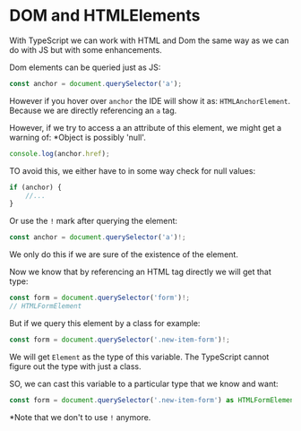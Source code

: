 # DOM and HTMLElements

With TypeScript we can work with HTML and Dom the same way as we can do with JS but with some enhancements.

Dom elements can be queried just as JS:

```ts
const anchor = document.querySelector('a');
```

However if you hover over ```anchor``` the IDE will show it as: ```HTMLAnchorElement```.
Because we are directly referencing an ```a``` tag.

However, if we try to access a an attribute of this element, we might get a warning of: *Object is possibly 'null'.

```ts
console.log(anchor.href);
```

TO avoid this, we either have to in some way check for null values:

```ts
if (anchor) {
    //...
}
```

Or use the ```!``` mark after querying the element:

```ts
const anchor = document.querySelector('a')!;
```

We only do this if we are sure of the existence of the element.

Now we know that by referencing an HTML tag directly we will get that type:

```ts
const form = document.querySelector('form')!;
// HTMLFormElement
```

But if we query this element by a class for example:

```ts
const form = document.querySelector('.new-item-form')!;
```

We will get ```Element``` as the type of this variable. The TypeScript cannot figure out the type with just a class.

SO, we can cast this variable to a particular type that we know and want:

```ts
const form = document.querySelector('.new-item-form') as HTMLFormElement;
```

*Note that we don't to use ```!``` anymore.

